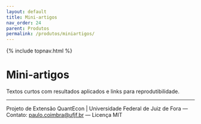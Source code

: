 ```yaml
---
layout: default
title: Mini-artigos
nav_order: 24
parent: Produtos
permalink: /produtos/miniartigos/
---
```


{% include topnav.html %}

# Mini-artigos
Textos curtos com resultados aplicados e links para reprodutibilidade.

---

<p class="qe-footer">
  Projeto de Extensão QuantEcon | Universidade Federal de Juiz de Fora — 
  Contato: <a href="mailto:paulo.coimbra@ufjf.br">paulo.coimbra@ufjf.br</a> — Licença MIT
</p>
